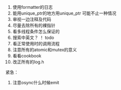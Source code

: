 1. 使用formatter的日志
2. 能用unique_ptr的地方用unique_ptr 可能不止一种情况
3. 审视一边注释及代码
4. 尽量去除所有的裸指针
5. 看多线程条件怎么保证的
6. 搜索中英文？ ！ todo
7. 看正常使用时的调用流程
8. 注意所有的atomic和mutex的意义
9. 看看cookbook
10. 改正所有的log.h

紧急：
1. 注意osync什么时候emit
